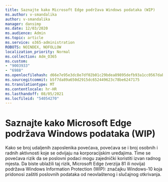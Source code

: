 ```yaml
---
title: Saznajte kako Microsoft Edge podržava Windows podataka (WIP)
ms.author: v-smandalika
author: v-smandalika
manager: dansimp
ms.date: 12/03/2020
ms.audience: Admin
ms.topic: article
ms.service: o365-administration
ROBOTS: NOINDEX, NOFOLLOW
localization_priority: Normal
ms.collection: Adm_O365
ms.custom:
- "9003933"
- "6988"
ms.openlocfilehash: d66e7e95e3dc8e7df02b01c29bdea89895defb93a1cc0567dabc3914a8af22f6
ms.sourcegitcommit: b5f7da89a650d2915dc652449623c78be6247175
ms.translationtype: MT
ms.contentlocale: hr-HR
ms.lasthandoff: 08/05/2021
ms.locfileid: "54054270"
---
```

# <a name="learn-how-microsoft-edge-supports-windows-information-protection-wip"></a>Saznajte kako Microsoft Edge podržava Windows podataka (WIP)

Kako se broj udaljenih zaposlenika povećava, povećava se i broj osobnih i radnih aktivnosti koje se odvijaju na korporacijskim uređajima. Time se povećava rizik da se poslovni podaci mogu zajednički koristiti izvan radnog mjesta. Da biste ublažili taj rizik, Microsoft Edge (verzija 81 ili novija) podržava Windows Information Protection (WIP): značajku Windows-10 koja pridonosi zaštiti poslovnih podataka od neovlaštenog i slučajnog otkrivanja.
